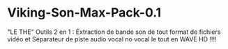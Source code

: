 # Viking-Son-Max-Pack-0.1
"LE THE" Outils 2 en 1 : Éxtraction de bande son de tout format de fichiers vidéo et Séparateur de piste audio vocal no vocal le tout en WAVE HD !!!!
